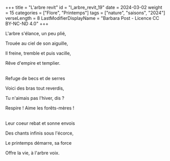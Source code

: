 +++
title = "L'arbre revit"
id = "l_arbre_revit_19"
date = 2024-03-02
weight = 15
categories = ["Flore", "Printemps"]
tags = ["nature", "saisons", "2024"]
verseLength = 8
LastModifierDisplayName = "Barbara Post - Licence CC BY-NC-ND 4.0"
+++

L'arbre s'élance, un peu plié,

Trouée au ciel de son aiguille,

Il freine, tremble et puis vacille,

Rêve d'empire et templier.

 \
Refuge de becs et de serres

Voici des bras tout reverdis,

Tu n'aimais pas l'hiver, dis ?

Respire ! Aime les forêts-mères !

 \
Leur coeur rebat et sonne envois

Des chants infinis sous l'écorce,

Le printemps démarre, sa force

Offre la vie, à l'arbre voix.
